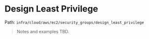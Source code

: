 # Design Least Privilege

Path: `infra/cloud/aws/ec2/security_groups/design_least_privilege`

> Notes and examples TBD.
